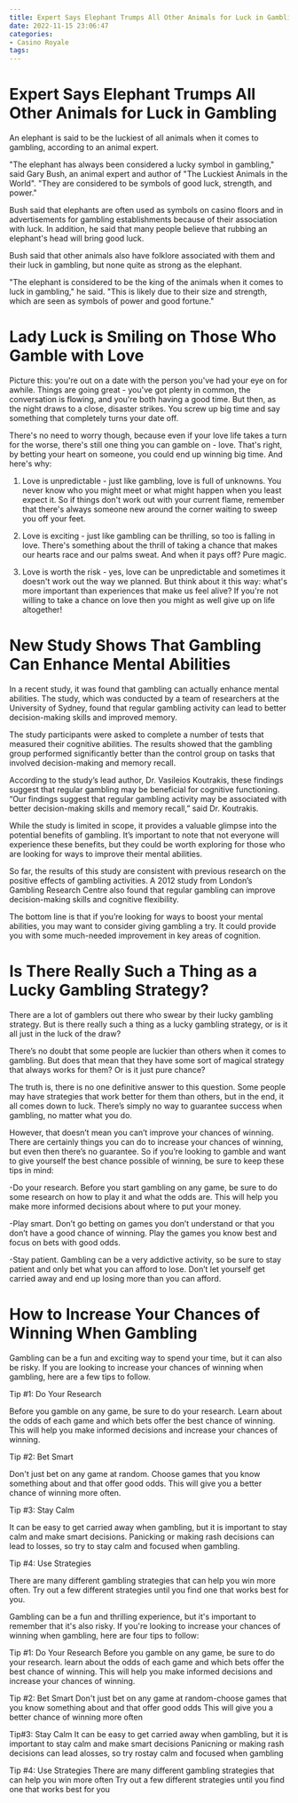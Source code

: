 ```yaml
---
title: Expert Says Elephant Trumps All Other Animals for Luck in Gambling
date: 2022-11-15 23:06:47
categories:
- Casino Royale
tags:
---
```



#  Expert Says Elephant Trumps All Other Animals for Luck in Gambling

An elephant is said to be the luckiest of all animals when it comes to gambling, according to an animal expert.

"The elephant has always been considered a lucky symbol in gambling," said Gary Bush, an animal expert and author of "The Luckiest Animals in the World". "They are considered to be symbols of good luck, strength, and power."

Bush said that elephants are often used as symbols on casino floors and in advertisements for gambling establishments because of their association with luck. In addition, he said that many people believe that rubbing an elephant's head will bring good luck.

Bush said that other animals also have folklore associated with them and their luck in gambling, but none quite as strong as the elephant.

"The elephant is considered to be the king of the animals when it comes to luck in gambling," he said. "This is likely due to their size and strength, which are seen as symbols of power and good fortune."

#  Lady Luck is Smiling on Those Who Gamble with Love

Picture this: you're out on a date with the person you've had your eye on for awhile. Things are going great - you've got plenty in common, the conversation is flowing, and you're both having a good time. But then, as the night draws to a close, disaster strikes. You screw up big time and say something that completely turns your date off.

There's no need to worry though, because even if your love life takes a turn for the worse, there's still one thing you can gamble on - love. That's right, by betting your heart on someone, you could end up winning big time. And here's why:

1) Love is unpredictable - just like gambling, love is full of unknowns. You never know who you might meet or what might happen when you least expect it. So if things don't work out with your current flame, remember that there's always someone new around the corner waiting to sweep you off your feet.

2) Love is exciting - just like gambling can be thrilling, so too is falling in love. There's something about the thrill of taking a chance that makes our hearts race and our palms sweat. And when it pays off? Pure magic.

3) Love is worth the risk - yes, love can be unpredictable and sometimes it doesn't work out the way we planned. But think about it this way: what's more important than experiences that make us feel alive? If you're not willing to take a chance on love then you might as well give up on life altogether!

#  New Study Shows That Gambling Can Enhance Mental Abilities

In a recent study, it was found that gambling can actually enhance mental abilities. The study, which was conducted by a team of researchers at the University of Sydney, found that regular gambling activity can lead to better decision-making skills and improved memory.

The study participants were asked to complete a number of tests that measured their cognitive abilities. The results showed that the gambling group performed significantly better than the control group on tasks that involved decision-making and memory recall.

According to the study’s lead author, Dr. Vasileios Koutrakis, these findings suggest that regular gambling may be beneficial for cognitive functioning. “Our findings suggest that regular gambling activity may be associated with better decision-making skills and memory recall,” said Dr. Koutrakis.

While the study is limited in scope, it provides a valuable glimpse into the potential benefits of gambling. It’s important to note that not everyone will experience these benefits, but they could be worth exploring for those who are looking for ways to improve their mental abilities.

So far, the results of this study are consistent with previous research on the positive effects of gambling activities. A 2012 study from London’s Gambling Research Centre also found that regular gambling can improve decision-making skills and cognitive flexibility.

The bottom line is that if you’re looking for ways to boost your mental abilities, you may want to consider giving gambling a try. It could provide you with some much-needed improvement in key areas of cognition.

#  Is There Really Such a Thing as a Lucky Gambling Strategy?

There are a lot of gamblers out there who swear by their lucky gambling strategy. But is there really such a thing as a lucky gambling strategy, or is it all just in the luck of the draw?

There’s no doubt that some people are luckier than others when it comes to gambling. But does that mean that they have some sort of magical strategy that always works for them? Or is it just pure chance?

The truth is, there is no one definitive answer to this question. Some people may have strategies that work better for them than others, but in the end, it all comes down to luck. There’s simply no way to guarantee success when gambling, no matter what you do.

However, that doesn’t mean you can’t improve your chances of winning. There are certainly things you can do to increase your chances of winning, but even then there’s no guarantee. So if you’re looking to gamble and want to give yourself the best chance possible of winning, be sure to keep these tips in mind:

-Do your research. Before you start gambling on any game, be sure to do some research on how to play it and what the odds are. This will help you make more informed decisions about where to put your money.

-Play smart. Don’t go betting on games you don’t understand or that you don’t have a good chance of winning. Play the games you know best and focus on bets with good odds.

-Stay patient. Gambling can be a very addictive activity, so be sure to stay patient and only bet what you can afford to lose. Don’t let yourself get carried away and end up losing more than you can afford.

#  How to Increase Your Chances of Winning When Gambling

Gambling can be a fun and exciting way to spend your time, but it can also be risky. If you are looking to increase your chances of winning when gambling, here are a few tips to follow.

Tip #1: Do Your Research

Before you gamble on any game, be sure to do your research. Learn about the odds of each game and which bets offer the best chance of winning. This will help you make informed decisions and increase your chances of winning.

Tip #2: Bet Smart

Don't just bet on any game at random. Choose games that you know something about and that offer good odds. This will give you a better chance of winning more often.

Tip #3: Stay Calm

It can be easy to get carried away when gambling, but it is important to stay calm and make smart decisions. Panicking or making rash decisions can lead to losses, so try to stay calm and focused when gambling.

Tip #4: Use Strategies

There are many different gambling strategies that can help you win more often. Try out a few different strategies until you find one that works best for you.





Gambling can be a fun and thrilling experience, but it's important to remember that it's also risky. If you're looking to increase your chances of winning when gambling, here are four tips to follow: 

 Tip #1: Do Your Research  Before you gamble on any game, be sure to do your research. learn about the odds of each game and which bets offer the best chance of winning. This will help you make informed decisions and increase your chances of winning. 

 Tip #2: Bet Smart Don't just bet on any game at random-choose games that you know something about and that offer good odds This will give you a better chance of winning more often 

 Tip#3: Stay Calm It can be easy to get carried away when gambling, but it is important to stay calm and make smart decisions Panicning or making rash decisions can lead alosses, so try rostay calm and focused when gambling 

 Tip #4: Use Strategies There are many different gambling strategies that can help you win more often Try out a few different strategies until you find one that works best for you